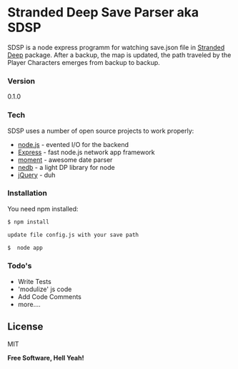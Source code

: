 # Stranded Deep Save Parser aka SDSP

SDSP is a node express programm for watching save.json file in [Stranded Deep] package.
After a backup, the map is updated, the path traveled by the Player Characters emerges from backup to backup.

### Version
0.1.0

### Tech

SDSP uses a number of open source projects to work properly:

* [node.js] - evented I/O for the backend
* [Express] - fast node.js network app framework
* [moment] - awesome date parser
* [nedb] - a light DP library for node
* [jQuery] - duh

### Installation
You need npm installed:

```sh
$ npm install
```

```sh
update file config.js with your save path
```

```sh
$  node app
```

### Todo's

 - Write Tests
 - 'modulize' js code
 - Add Code Comments
 - more....

License
----

MIT


**Free Software, Hell Yeah!**

[moment]:https://github.com/moment/moment
[nedb]:https://github.com/louischatriot/nedb
[node.js]:http://nodejs.org
[jQuery]:http://jquery.com
[express]:http://expressjs.com
[Stranded Deep]:http://store.steampowered.com/app/313120/
